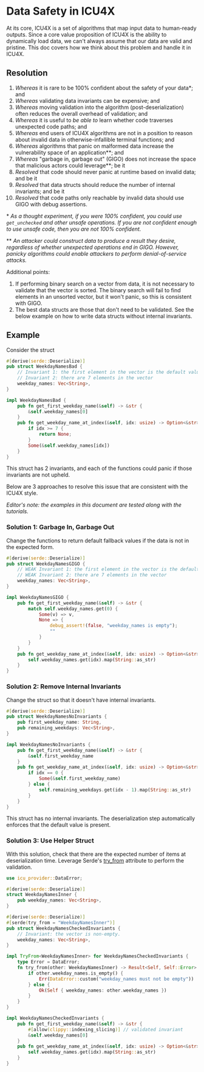Data Safety in ICU4X
====================

At its core, ICU4X is a set of algorithms that map input data to human-ready outputs. Since a core value proposition of ICU4X is the ability to dynamically load data, we can't always assume that our data are valid and pristine. This doc covers how we think about this problem and handle it in ICU4X.

## Resolution

1. _Whereas_ it is rare to be 100% confident about the safety of your data\*; and
1. _Whereas_ validating data invariants can be expensive; and
1. _Whereas_ moving validation into the algorithm (post-deserialization) often reduces the overall overhead of validation; and
1. _Whereas_ it is useful to _be able to_ learn whether code traverses unexpected code paths; and
1. _Whereas_ end users of ICU4X algorithms are not in a position to reason about invalid data in otherwise-infallible terminal functions; and
1. _Whereas_ algorithms that panic on malformed data increase the vulnerability space of an application\*\*; and
1. _Whereas_ "garbage in, garbage out" (GIGO) does not increase the space that malicious actors could leverage\*\*; be it
1. _Resolved_ that code should never panic at runtime based on invalid data; and be it
1. _Resolved_ that data structs should reduce the number of internal invariants; and be it
1. _Resolved_ that code paths only reachable by invalid data should use GIGO with debug assertions.

\* *As a thought experiment, if you were 100% confident, you could use `get_unchecked` and other unsafe operations. If you are not confident enough to use unsafe code, then you are not 100% confident.*

\*\* *An attacker could construct data to produce a result they desire, regardless of whether unexpected operations end in GIGO. However, panicky algorithms could enable attackers to perform denial-of-service attacks.*

Additional points:

1. If performing binary search on a vector from data, it is not necessary to validate that the vector is sorted. The binary search will fail to find elements in an unsorted vector, but it won't panic, so this is consistent with GIGO.
2. The best data structs are those that don't need to be validated. See the below example on how to write data structs without internal invariants.

## Example

Consider the struct

```rust
#[derive(serde::Deserialize)]
pub struct WeekdayNamesBad {
    // Invariant 1: the first element in the vector is the default value
    // Invariant 2: there are 7 elements in the vector
    weekday_names: Vec<String>,
}

impl WeekdayNamesBad {
    pub fn get_first_weekday_name(&self) -> &str {
        &self.weekday_names[0]
    }
    pub fn get_weekday_name_at_index(&self, idx: usize) -> Option<&str> {
        if idx >= 7 {
            return None;
        }
        Some(&self.weekday_names[idx])
    }
}
```

This struct has 2 invariants, and each of the functions could panic if those invariants are not upheld.

Below are 3 approaches to resolve this issue that are consistent with the ICU4X style.

*Editor's note: the examples in this document are tested along with the tutorials.*

### Solution 1: Garbage In, Garbage Out

Change the functions to return default fallback values if the data is not in the expected form.

```rust
#[derive(serde::Deserialize)]
pub struct WeekdayNamesGIGO {
    // WEAK Invariant 1: the first element in the vector is the default value
    // WEAK Invariant 2: there are 7 elements in the vector
    weekday_names: Vec<String>,
}

impl WeekdayNamesGIGO {
    pub fn get_first_weekday_name(&self) -> &str {
        match self.weekday_names.get(0) {
            Some(v) => v,
            None => {
                debug_assert!(false, "weekday_names is empty");
                ""
            }
        }
    }
    pub fn get_weekday_name_at_index(&self, idx: usize) -> Option<&str> {
        self.weekday_names.get(idx).map(String::as_str)
    }
}
```

### Solution 2: Remove Internal Invariants

Change the struct so that it doesn't have internal invariants.

```rust
#[derive(serde::Deserialize)]
pub struct WeekdayNamesNoInvariants {
    pub first_weekday_name: String,
    pub remaining_weekdays: Vec<String>,
}

impl WeekdayNamesNoInvariants {
    pub fn get_first_weekday_name(&self) -> &str {
        &self.first_weekday_name
    }
    pub fn get_weekday_name_at_index(&self, idx: usize) -> Option<&str> {
        if idx == 0 {
            Some(&self.first_weekday_name)
        } else {
            self.remaining_weekdays.get(idx - 1).map(String::as_str)
        }
    }
}
```

This struct has no internal invariants. The deserialization step automatically enforces that the default value is present.

### Solution 3: Use Helper Struct

With this solution, check that there are the expected number of items at deserialization time. Leverage Serde's [try_from](https://serde.rs/container-attrs.html#try_from) attribute to perform the validation.

```rust
use icu_provider::DataError;

#[derive(serde::Deserialize)]
struct WeekdayNamesInner {
    pub weekday_names: Vec<String>,
}

#[derive(serde::Deserialize)]
#[serde(try_from = "WeekdayNamesInner")]
pub struct WeekdayNamesCheckedInvariants {
    // Invariant: the vector is non-empty.
    weekday_names: Vec<String>,
}

impl TryFrom<WeekdayNamesInner> for WeekdayNamesCheckedInvariants {
    type Error = DataError;
    fn try_from(other: WeekdayNamesInner) -> Result<Self, Self::Error> {
        if other.weekday_names.is_empty() {
            Err(DataError::custom("weekday_names must not be empty"))
        } else {
            Ok(Self { weekday_names: other.weekday_names })
        }
    }
}

impl WeekdayNamesCheckedInvariants {
    pub fn get_first_weekday_name(&self) -> &str {
        #[allow(clippy::indexing_slicing)] // validated invariant
        &self.weekday_names[0]
    }
    pub fn get_weekday_name_at_index(&self, idx: usize) -> Option<&str> {
        self.weekday_names.get(idx).map(String::as_str)
    }
}
```
